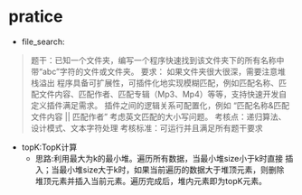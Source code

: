# pratice
- file_search:
> 题干：已知一个文件夹，编写一个程序快速找到该文件夹下的所有名称中带“abc”字符的文件或文件夹。
要求：
如果文件夹很大很深，需要注意堆栈溢出
程序具备可扩展性，可插件化地实现模糊匹配，例如匹配名称、匹配文件内容、匹配作者、匹配专辑（Mp3、Mp4）等等，支持快速开发自定义插件满足需求。
插件之间的逻辑关系可配置化，例如 “匹配名称&匹配文件内容 || 匹配作者”
考虑英文匹配的大小写问题。
考核点：递归算法、设计模式、文本字符处理
考核标准：可运行并且满足所有题干要求
- topK:TopK计算<br>
  - 思路:利用最大为k的最小堆。遍历所有数据，当最小堆size小于k时直接
  插入；当最小堆size大于k时，如果当前遍历的数据大于堆顶元素，则删除
  堆顶元素并插入当前元素。遍历完成后，堆内元素即为topK元素。
